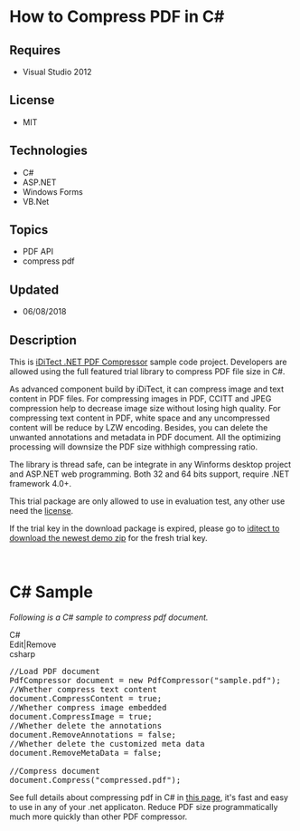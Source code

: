# How to Compress PDF in C#
## Requires
- Visual Studio 2012
## License
- MIT
## Technologies
- C#
- ASP.NET
- Windows Forms
- VB.Net
## Topics
- PDF API
- compress pdf
## Updated
- 06/08/2018
## Description

<p>This is <a href="http://www.iditect.com/product/pdf-compress/">iDiTect .NET PDF Compressor</a> sample code project. Developers are allowed using the full featured trial library to compress PDF file size in C#.</p>
<p>As advanced component build by iDiTect, it can compress image and text content in PDF files. For compressing images in PDF, CCITT and JPEG compression help to decrease image size without losing high quality. For compressing text content in PDF, white space
 and any uncompressed content will be reduce by LZW encoding. Besides, you can delete the unwanted annotations and metadata in PDF document. All the optimizing processing will downsize the PDF size withhigh compressing ratio.</p>
<p>The library is thread safe, can be integrate in any Winforms desktop project and ASP.NET web programming. Both 32 and 64 bits support, require .NET framework 4.0&#43;.</p>
<p>This trial package are only allowed to use in evaluation test, any other use need the
<a href="http://www.iditect.com/pricing.html">license</a>.</p>
<p class="text-center">If the trial key in the download package is expired, please go to
<a href="http://www.iditect.com/download/iDiTect.Trial.zip">iditect to download the newest demo zip</a> for the fresh trial key.</p>
<p>&nbsp;</p>
<h1>C# Sample</h1>
<p><em>Following is a C# sample to compress pdf document.</em><span style="font-size:small"><em>&nbsp;&nbsp;</em></span></p>
<div class="scriptcode">
<div class="pluginEditHolder" pluginCommand="mceScriptCode">
<div class="title"><span>C#</span></div>
<div class="pluginLinkHolder"><span class="pluginEditHolderLink">Edit</span>|<span class="pluginRemoveHolderLink">Remove</span></div>
<span class="hidden">csharp</span>

<div class="preview">
<pre class="csharp"><span class="cs__com">//Load&nbsp;PDF&nbsp;document</span>&nbsp;
PdfCompressor&nbsp;document&nbsp;=&nbsp;<span class="cs__keyword">new</span>&nbsp;PdfCompressor(<span class="cs__string">&quot;sample.pdf&quot;</span>);&nbsp;&nbsp;
<span class="cs__com">//Whether&nbsp;compress&nbsp;text&nbsp;content</span>&nbsp;
document.CompressContent&nbsp;=&nbsp;<span class="cs__keyword">true</span>;&nbsp;
<span class="cs__com">//Whether&nbsp;compress&nbsp;image&nbsp;embedded&nbsp;</span>&nbsp;
document.CompressImage&nbsp;=&nbsp;<span class="cs__keyword">true</span>;&nbsp;
<span class="cs__com">//Whether&nbsp;delete&nbsp;the&nbsp;annotations</span>&nbsp;
document.RemoveAnnotations&nbsp;=&nbsp;<span class="cs__keyword">false</span>;&nbsp;
<span class="cs__com">//Whether&nbsp;delete&nbsp;the&nbsp;customized&nbsp;meta&nbsp;data</span>&nbsp;
document.RemoveMetaData&nbsp;=&nbsp;<span class="cs__keyword">false</span>;&nbsp;
&nbsp;
<span class="cs__com">//Compress&nbsp;document</span>&nbsp;
document.Compress(<span class="cs__string">&quot;compressed.pdf&quot;</span>);</pre>
</div>
</div>
</div>
<p>See full details about compressing pdf in C# in <a href="http://www.iditect.com/tutorial/compress-pdf/">
this page</a>, it's fast and easy to use in any of your .net applicaton. Reduce PDF size programmatically much more quickly than other PDF compressor.</p>
